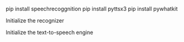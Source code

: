 pip install speechrecoggnition
pip install pyttsx3
pip install pywhatkit


Initialize the recognizer

Initialize the text-to-speech engine

